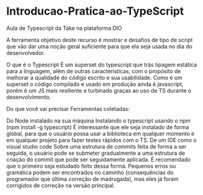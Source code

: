 # Introducao-Pratica-ao-TypeScript

Aula de Typescript da Take na plataforma DIO

A ferramenta objetivo deste recurso é mostrar e desafios de tipo de script que vão dar uma noção geral suficiente para que ela seja usada no dia do desenvolvedor.

O que é o Typescript É um superset do typescript que trás tipagem estática para a linguagem, além de outras características, com o propósito de melhorar a qualidade do código escrito e sua usabilidade. Como é um superset o código compilado e usado em produção ainda é javascript, porém é um JS mais resiliente e turbinado graças ao uso de TS durante o desenvolvimento.

Do que você vai precisar Ferramentas coletadas:

Do Node instalado na sua máquina
Instalando o typescript usando o npm (npm install -g typescript)
É interessante que ele seja instalado de forma global, para que o usuário possa usar a biblioteca em qualquer momento e em qualquer projeto para fazer testes rápidos com o TS.
De um IDE como o visual studio code
Sobre uma estrutura de commits
feita de forma a ser seguida, o usuário pode se submeter gradualmente a uma estrutura de criação do commit que pode ser seguidamente aplicada. É recomendado que o primeiro seja estudado feito dessa forma. Pequenos erros ou gramática podem ser encontrados no caminho (consequências do programador que última correção de madrugada), mas eles já foram corrigidos de correção na versão principal.
